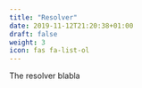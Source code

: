 ```yaml
---
title: "Resolver"
date: 2019-11-12T21:20:38+01:00
draft: false
weight: 3
icon: fas fa-list-ol
---
```


The resolver blabla
